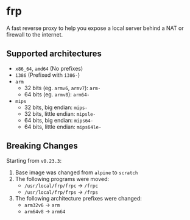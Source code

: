 # frp
A fast reverse proxy to help you expose a local server behind a NAT or firewall to the internet.

## Supported architectures
* `x86_64`, `amd64` (No prefixes)
* `i386` (Prefixed with `i386-`)
* `arm`
  * 32 bits (eg. `armv6`, `armv7`): `arm-`
  * 64 bits (eg. `armv8`): `arm64-`
* `mips`
  * 32 bits, big endian: `mips-`
  * 32 bits, little endian: `mipsle-`
  * 64 bits, big endian: `mips64-`
  * 64 bits, little endian: `mips64le-`

## Breaking Changes
Starting from `v0.23.3`:
1. Base image was changed from `alpine` to `scratch`
2. The following programs were moved:
   * `/usr/local/frp/frpc` -> `/frpc`
   * `/usr/local/frp/frps` -> `/frps`
3. The following architecture prefixes were changed:
   * `arm32v6` -> `arm`
   * `arm64v8` -> `arm64`
